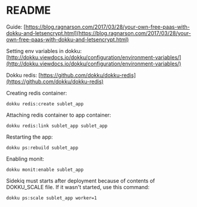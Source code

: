 # README

Guide: [https://blog.ragnarson.com/2017/03/28/your-own-free-paas-with-dokku-and-letsencrypt.html](https://blog.ragnarson.com/2017/03/28/your-own-free-paas-with-dokku-and-letsencrypt.html)

Setting env variables in dokku: [http://dokku.viewdocs.io/dokku/configuration/environment-variables/](http://dokku.viewdocs.io/dokku/configuration/environment-variables/)

Dokku redis: [https://github.com/dokku/dokku-redis](https://github.com/dokku/dokku-redis)

Creating redis container:

`dokku redis:create sublet_app`

Attaching redis container to app container:

`dokku redis:link sublet_app sublet_app`

Restarting the app:

`dokku ps:rebuild sublet_app`

Enabling monit:

`dokku monit:enable sublet_app`

Sidekiq must starts after deployment because of contents of DOKKU_SCALE file.
If it wasn't started, use this command:

`dokku ps:scale sublet_app worker=1`

